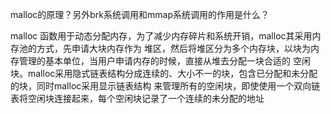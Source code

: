 malloc的原理？另外brk系统调用和mmap系统调用的作用是什么？

malloc 函数用于动态分配内存，为了减少内存碎片和系统开销，malloc其采用内存池的方式，先申请大块内存作为
堆区，然后将堆区分为多个内存块，以块为内存管理的基本单位，当用户申请内存的时候，直接从堆去分配一块合适的
空闲块。malloc采用隐式链表结构分成连续的、大小不一的块，包含已分配和未分配的块，同时malloc采用显示链表结构
来管理所有的空闲块，即使使用一个双向链表将空闲块连接起来，每个空闲块记录了一个连续的未分配的地址


